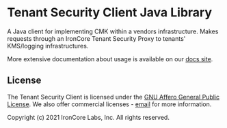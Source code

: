 # Tenant Security Client Java Library

A Java client for implementing CMK within a vendors infrastructure. Makes requests through an
IronCore Tenant Security Proxy to tenants' KMS/logging infrastructures.

More extensive documentation about usage is available on our [docs site](https://ironcorelabs.com/docs/customer-managed-keys/tenant-security-client/overview).

## License

The Tenant Security Client is licensed under the [GNU Affero General Public License](https://github.com/IronCoreLabs/ironoxide/blob/main/LICENSE). We also offer commercial licenses - [email](mailto:info@ironcorelabs.com) for more information.

Copyright (c) 2021 IronCore Labs, Inc. All rights reserved.
